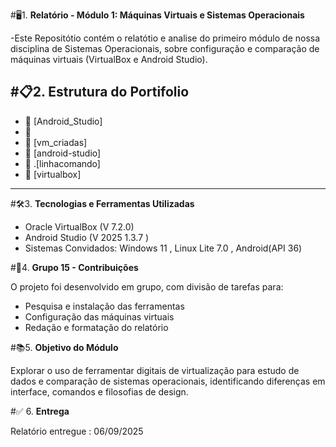#🖥️1. **Relatório - Módulo 1: Máquinas Virtuais e Sistemas Operacionais**

-Este Repositótio contém o relatótio e analise do primeiro módulo de nossa disciplina de Sistemas Operacionais, 
sobre configuração e comparação de máquinas virtuais (VirtualBox e Android Studio).

#📋2. **Estrutura do Portifolio**
---
- 📁 [Android_Studio]
- 📁  
- 📁 [vm_criadas]
- 📁 [android-studio]
- 📁 .[linhacomando]
- 📁 [virtualbox]       

---
#🛠️3. **Tecnologias e Ferramentas Utilizadas**

- Oracle VirtualBox (V 7.2.0)
- Android Studio (V 2025 1.3.7 )
- Sistemas Convidados: Windows 11 , Linux Lite 7.0 , Android(API 36)

#👥4. **Grupo 15 - Contribuições**

O projeto foi desenvolvido em grupo, com divisão de tarefas para:
- Pesquisa e instalação das ferramentas
- Configuração das máquinas virtuais
- Redação e formatação do relatório

#📚5. **Objetivo do Módulo**

Explorar o uso de ferramentar digitais de virtualização para estudo de dados e comparação de sistemas operacionais,
identificando diferenças em interface, comandos e filosofias de design.

#✅ 6. **Entrega**

Relatório entregue : 06/09/2025








